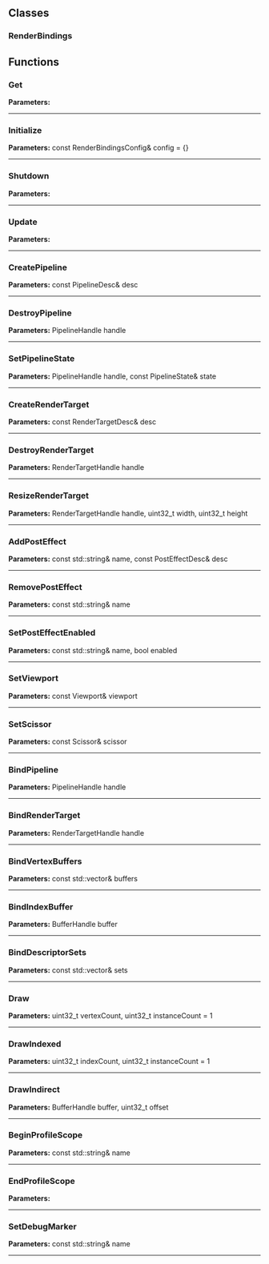 
## Classes

### RenderBindings




## Functions

### Get



**Parameters:** 

---

### Initialize



**Parameters:** const RenderBindingsConfig& config = {}

---

### Shutdown



**Parameters:** 

---

### Update



**Parameters:** 

---

### CreatePipeline



**Parameters:** const PipelineDesc& desc

---

### DestroyPipeline



**Parameters:** PipelineHandle handle

---

### SetPipelineState



**Parameters:** PipelineHandle handle, const PipelineState& state

---

### CreateRenderTarget



**Parameters:** const RenderTargetDesc& desc

---

### DestroyRenderTarget



**Parameters:** RenderTargetHandle handle

---

### ResizeRenderTarget



**Parameters:** RenderTargetHandle handle, uint32_t width, uint32_t height

---

### AddPostEffect



**Parameters:** const std::string& name, const PostEffectDesc& desc

---

### RemovePostEffect



**Parameters:** const std::string& name

---

### SetPostEffectEnabled



**Parameters:** const std::string& name, bool enabled

---

### SetViewport



**Parameters:** const Viewport& viewport

---

### SetScissor



**Parameters:** const Scissor& scissor

---

### BindPipeline



**Parameters:** PipelineHandle handle

---

### BindRenderTarget



**Parameters:** RenderTargetHandle handle

---

### BindVertexBuffers



**Parameters:** const std::vector<BufferHandle>& buffers

---

### BindIndexBuffer



**Parameters:** BufferHandle buffer

---

### BindDescriptorSets



**Parameters:** const std::vector<DescriptorSetHandle>& sets

---

### Draw



**Parameters:** uint32_t vertexCount, uint32_t instanceCount = 1

---

### DrawIndexed



**Parameters:** uint32_t indexCount, uint32_t instanceCount = 1

---

### DrawIndirect



**Parameters:** BufferHandle buffer, uint32_t offset

---

### BeginProfileScope



**Parameters:** const std::string& name

---

### EndProfileScope



**Parameters:** 

---

### SetDebugMarker



**Parameters:** const std::string& name

---

